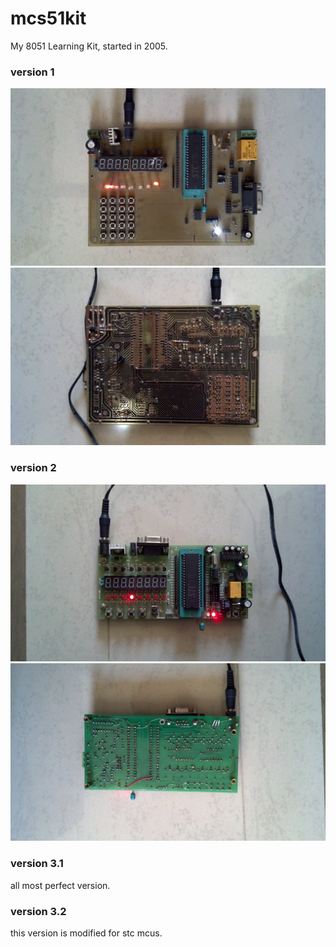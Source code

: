 mcs51kit
========

My 8051 Learning Kit, started in 2005.

### version 1
![version 1](photo/mcs51kit-v1-top.jpg)
![version 1](photo/mcs51kit-v1-bottom.jpg)

### version 2
![version 2](photo/mcs51kit-v2-top.jpg)
![version 2](photo/mcs51kit-v2-bottom.jpg)

### version 3.1
all most perfect version.


### version 3.2
this version is modified for stc mcus.
